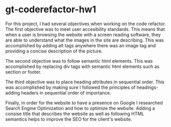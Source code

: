 # gt-coderefactor-hw1
For this project, I had several objectives when working on the code refactor.
The first objective was to meet user accesibility standards. This means that when a
user is browsing the website with a screen reading software, they are able to
understand what the images in the site are describing. This was accomplished by adding
alt tags anywhere there was an image tag and providing a concise description of the
picture. 

The second objective was to follow semantic html elements. This was accomplished
by replacing div tags with semantic html elements such as section or footer. 

The third objective was to place heading attributes in sequential order. This was
accomplished by making sure I followed the principles of headings- adding headers
in sequential order of importance.

Finally, in order for the website to have a presence on Google I researched Search
Engine Optimization and how to optimize the website. Adding a consise title that
describes the website as well as following HTML semantics helps to improve the 
SEO for the client's website. 

